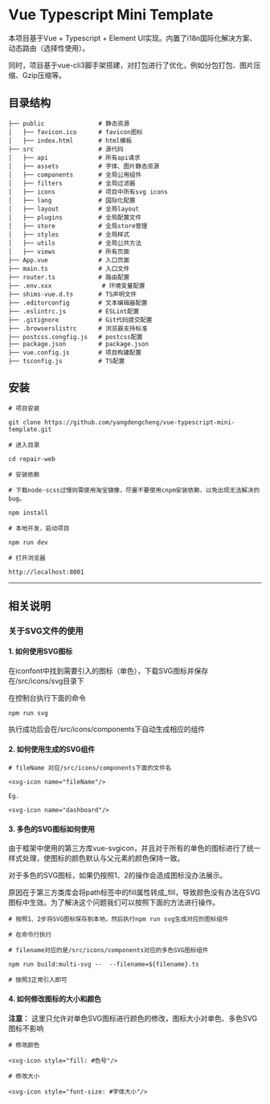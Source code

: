 # Vue Typescript Mini Template

本项目基于Vue + Typescript + Element UI实现。内置了i18n国际化解决方案、动态路由（选择性使用）。

同时，项目基于vue-cli3脚手架搭建，对打包进行了优化，例如分包打包、图片压缩、Gzip压缩等。

## 目录结构

```
├── public               # 静态资源
│   ├── favicon.ico      # favicon图标
│   ├── index.html       # html模板
├── src                  # 源代码
│   ├── api              # 所有api请求
│   ├── assets           # 字体、图片静态资源
│   ├── components       # 全局公用组件
│   ├── filters          # 全局过滤器
│   ├── icons            # 项目中所有svg icons
│   ├── lang             # 国际化配置
│   ├── layout           # 全局layout
│   ├── plugins          # 全局配置文件
│   ├── store            # 全局store管理
│   ├── styles           # 全局样式
│   ├── utils            # 全局公共方法
│   ├── views            # 所有页面
├── App.vue              # 入口页面
├── main.ts              # 入口文件
├── router.ts            # 路由配置 
├── .env.xxx              # 环境变量配置
├── shims-vue.d.ts       # TS声明文件
├── .editorconfig        # 文本编辑器配置
├── .eslintrc.js         # ESLint配置
├── .gitignore           # Git代码提交配置
├── .browserslistrc      # 浏览器支持标准
├── postcss.congfig.js   # postcss配置
├── package.json         # package.json
├── vue.config.js        # 项目构建配置
├── tsconfig.js          # TS配置
```

## 安装

```
# 项目安装

git clone https://github.com/yangdengcheng/vue-typescript-mini-template.git

# 进入目录

cd repair-web

# 安装依赖

# 下载node-scss过慢则需使用淘宝镜像，尽量不要使用cnpm安装依赖，以免出现无法解决的bug。

npm install

# 本地开发，启动项目

npm run dev

# 打开浏览器

http://localhost:8001
```

---

## 相关说明

### 关于SVG文件的使用

#### 1. 如何使用SVG图标

在iconfont中找到需要引入的图标（单色），下载SVG图标并保存在/src/icons/svg目录下

在控制台执行下面的命令

```
npm run svg
```

执行成功后会在/src/icons/components下自动生成相应的组件

#### 2. 如何使用生成的SVG组件

```
# fileName 对应/src/icons/components下面的文件名

<svg-icon name="fileName"/>

Eg.

<svg-icon name="dashboard"/>
```

#### 3. 多色的SVG图标如何使用

由于框架中使用的第三方库vue-svgicon，并且对于所有的单色的图标进行了统一样式处理，使图标的颜色默认与父元素的颜色保持一致。

对于多色的SVG图标，如果仍按照1、2的操作会造成图标没办法展示。

原因在于第三方类库会将path标签中的fill属性转成_fill，导致颜色没有办法在SVG图标中生效。为了解决这个问题我们可以按照下面的方法进行操作。

```
# 按照1、2步将SVG图标保存到本地，然后执行npm run svg生成对应的图标组件

# 在命令行执行 

# filename对应的是/src/icons/components对应的多色SVG图标组件

npm run build:multi-svg --  --filename=${filename}.ts

# 按照3正常引入即可
```

#### 4. 如何修改图标的大小和颜色

**注意：** 这里只允许对单色SVG图标进行颜色的修改，图标大小对单色、多色SVG图标不影响

```
# 修改颜色

<svg-icon style="fill: #色号"/>

# 修改大小 

<svg-icon style="font-size: #字体大小"/>
```

